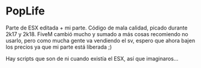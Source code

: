 # PopLife
Parte de ESX editada + mi parte. Código de mala calidad, picado durante 2k17 y 2k18. FiveM cambió mucho y sumado a más cosas recomiendo no usarlo, pero como mucha gente va vendiendo el sv, espero que ahora bajen los precios ya que mi parte está liberada ;)

Hay scripts que son de ni cuando existía el ESX, así que imaginaros...
